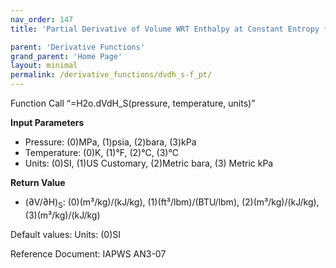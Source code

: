 ```yaml
---
nav_order: 147
title: 'Partial Derivative of Volume WRT Enthalpy at Constant Entropy f(P, T)'

parent: 'Derivative Functions'
grand_parent: 'Home Page'
layout: minimal
permalink: /derivative_functions/dvdh_s-f_pt/
---
```


Function Call “=H2o.dVdH\_S(pressure, temperature, units)”

**Input Parameters**

- Pressure: (0)MPa, (1)psia, (2)bara, (3)kPa
- Temperature: (0)K, (1)°F, (2)°C, (3)°C
- Units: (0)SI, (1)US Customary, (2)Metric bara, (3) Metric kPa

**Return Value**

- (∂V/∂H)<sub>S</sub>: (0)(m³/kg)/(kJ/kg), (1)(ft³/lbm)/(BTU/lbm), (2)(m³/kg)/(kJ/kg), (3)(m³/kg)/(kJ/kg)

Default values: Units: (0)SI

Reference Document: IAPWS AN3-07